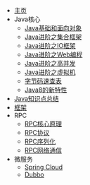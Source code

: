 - [主页](README.md)
- Java核心
  - [Java基础和面向对象](java/base.md)
  - [Java进阶之集合框架](java/collection.md)
  - [Java进阶之IO框架](java/io.md)
  - [Java进阶之Web编程](java/web.md)
  - [Java进阶之高并发](java/juc.md)
  - [Java进阶之虚拟机](java/jvm.md)
  - [字节码速查表](java/bytecode.md)
  - [Java8的新特性](java/java8.md)
- [Java知识点总结](summary.md)
- [框架](framework/index.md)
- RPC
  - [RPC核心原理](rpc/start.md)
  - [RPC协议](rpc/protocol.md)
  - [RPC序列化](rpc/serialize.md)
  - [RPC网络通信](rpc/network.md)
- 微服务
  - [Spring Cloud](micros/sc.md)
  - [Dubbo](micros/dubbo.md)


